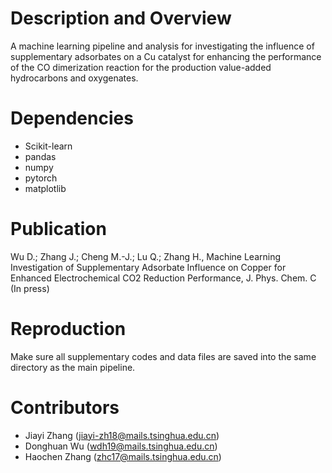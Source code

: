 # Description and Overview
A machine learning pipeline and analysis for investigating the influence of supplementary adsorbates on a Cu catalyst for enhancing the performance of the CO dimerization reaction for the production value-added hydrocarbons and oxygenates. 

# Dependencies
- Scikit-learn
- pandas
- numpy
- pytorch
- matplotlib

# Publication
Wu D.; Zhang J.; Cheng M.-J.; Lu Q.; Zhang H., Machine Learning Investigation of Supplementary Adsorbate
Influence on Copper for Enhanced Electrochemical CO2 Reduction
Performance, J. Phys. Chem. C (In press)

# Reproduction
Make sure all supplementary codes and data files are saved into the same directory as the main pipeline. 

# Contributors
- Jiayi Zhang (jiayi-zh18@mails.tsinghua.edu.cn)
- Donghuan Wu (wdh19@mails.tsinghua.edu.cn)
- Haochen Zhang (zhc17@mails.tsinghua.edu.cn)
